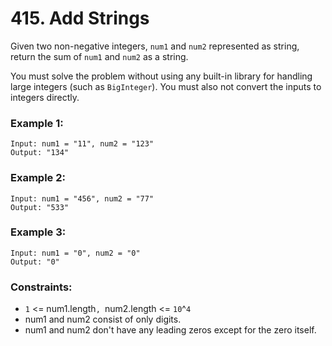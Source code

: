 # 415. Add Strings

Given two non-negative integers, `num1` and `num2` represented as string, return the sum of `num1` and `num2` as a string.

You must solve the problem without using any built-in library for handling large integers (such as `BigInteger`). You must also not convert the inputs to integers directly.

### Example 1:

```
Input: num1 = "11", num2 = "123"
Output: "134"
```

### Example 2:

```
Input: num1 = "456", num2 = "77"
Output: "533"
```

### Example 3:

```
Input: num1 = "0", num2 = "0"
Output: "0"
```

### Constraints:

- `1` <= num1.length`, `num2.length <= `10`^`4`
- num1 and num2 consist of only digits.
- num1 and num2 don't have any leading zeros except for the zero itself.
